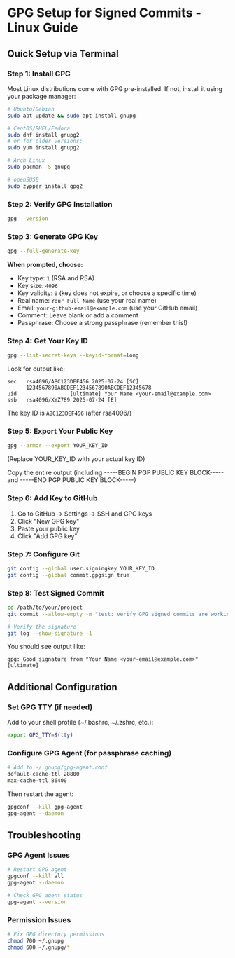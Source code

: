 # GPG Setup for Signed Commits - Linux Guide

## Quick Setup via Terminal

### Step 1: Install GPG

Most Linux distributions come with GPG pre-installed. If not, install it using your package manager:

```bash
# Ubuntu/Debian
sudo apt update && sudo apt install gnupg

# CentOS/RHEL/Fedora
sudo dnf install gnupg2
# or for older versions:
sudo yum install gnupg2

# Arch Linux
sudo pacman -S gnupg

# openSUSE
sudo zypper install gpg2
```

### Step 2: Verify GPG Installation

```bash
gpg --version
```

### Step 3: Generate GPG Key

```bash
gpg --full-generate-key
```

**When prompted, choose:**

- Key type: `1` (RSA and RSA)
- Key size: `4096`
- Key validity: `0` (key does not expire, or choose a specific time)
- Real name: `Your Full Name` (use your real name)
- Email: `your-github-email@example.com` (use your GitHub email)
- Comment: Leave blank or add a comment
- Passphrase: Choose a strong passphrase (remember this!)

### Step 4: Get Your Key ID

```bash
gpg --list-secret-keys --keyid-format=long
```

Look for output like:

```
sec   rsa4096/ABC123DEF456 2025-07-24 [SC]
      1234567890ABCDEF1234567890ABCDEF12345678
uid                 [ultimate] Your Name <your-email@example.com>
ssb   rsa4096/XYZ789 2025-07-24 [E]
```

The key ID is `ABC123DEF456` (after rsa4096/)

### Step 5: Export Your Public Key

```bash
gpg --armor --export YOUR_KEY_ID
```

(Replace YOUR_KEY_ID with your actual key ID)

Copy the entire output (including -----BEGIN PGP PUBLIC KEY BLOCK----- and -----END PGP PUBLIC KEY BLOCK-----)

### Step 6: Add Key to GitHub

1. Go to GitHub → Settings → SSH and GPG keys
2. Click "New GPG key"
3. Paste your public key
4. Click "Add GPG key"

### Step 7: Configure Git

```bash
git config --global user.signingkey YOUR_KEY_ID
git config --global commit.gpgsign true
```

### Step 8: Test Signed Commit

```bash
cd /path/to/your/project
git commit --allow-empty -m "test: verify GPG signed commits are working"

# Verify the signature
git log --show-signature -1
```

You should see output like:

```
gpg: Good signature from "Your Name <your-email@example.com>" [ultimate]
```

## Additional Configuration

### Set GPG TTY (if needed)

Add to your shell profile (~/.bashrc, ~/.zshrc, etc.):

```bash
export GPG_TTY=$(tty)
```

### Configure GPG Agent (for passphrase caching)

```bash
# Add to ~/.gnupg/gpg-agent.conf
default-cache-ttl 28800
max-cache-ttl 86400
```

Then restart the agent:

```bash
gpgconf --kill gpg-agent
gpg-agent --daemon
```

## Troubleshooting

### GPG Agent Issues

```bash
# Restart GPG agent
gpgconf --kill all
gpg-agent --daemon

# Check GPG agent status
gpg-agent --version
```

### Permission Issues

```bash
# Fix GPG directory permissions
chmod 700 ~/.gnupg
chmod 600 ~/.gnupg/*
```
